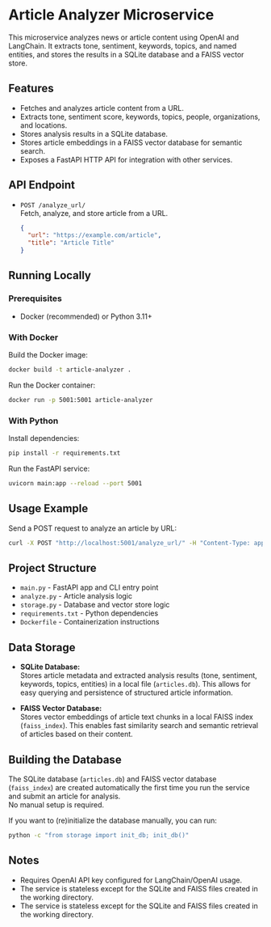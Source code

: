 # Article Analyzer Microservice

This microservice analyzes news or article content using OpenAI and LangChain. It extracts tone, sentiment, keywords, topics, and named entities, and stores the results in a SQLite database and a FAISS vector store.

## Features

- Fetches and analyzes article content from a URL.
- Extracts tone, sentiment score, keywords, topics, people, organizations, and locations.
- Stores analysis results in a SQLite database.
- Stores article embeddings in a FAISS vector database for semantic search.
- Exposes a FastAPI HTTP API for integration with other services.

## API Endpoint

- `POST /analyze_url/`  
  Fetch, analyze, and store article from a URL.
  ```json
  {
    "url": "https://example.com/article",
    "title": "Article Title"
  }
  ```

## Running Locally

### Prerequisites

- Docker (recommended) or Python 3.11+

### With Docker

Build the Docker image:
```sh
docker build -t article-analyzer .
```

Run the Docker container:
```sh
docker run -p 5001:5001 article-analyzer
```

### With Python

Install dependencies:
```sh
pip install -r requirements.txt
```

Run the FastAPI service:
```sh
uvicorn main:app --reload --port 5001
```

## Usage Example

Send a POST request to analyze an article by URL:

```sh
curl -X POST "http://localhost:5001/analyze_url/" -H "Content-Type: application/json" -d '{"url": "https://example.com/article", "title": "Example"}'
```

## Project Structure

- `main.py` - FastAPI app and CLI entry point
- `analyze.py` - Article analysis logic
- `storage.py` - Database and vector store logic
- `requirements.txt` - Python dependencies
- `Dockerfile` - Containerization instructions

## Data Storage

- **SQLite Database:**  
  Stores article metadata and extracted analysis results (tone, sentiment, keywords, topics, entities) in a local file (`articles.db`). This allows for easy querying and persistence of structured article information.

- **FAISS Vector Database:**  
  Stores vector embeddings of article text chunks in a local FAISS index (`faiss_index`). This enables fast similarity search and semantic retrieval of articles based on their content.

## Building the Database

The SQLite database (`articles.db`) and FAISS vector database (`faiss_index`) are created automatically the first time you run the service and submit an article for analysis.  
No manual setup is required.

If you want to (re)initialize the database manually, you can run:
```sh
python -c "from storage import init_db; init_db()"
```

## Notes

- Requires OpenAI API key configured for LangChain/OpenAI usage.
- The service is stateless except for the SQLite and FAISS files created in the working directory.
- The service is stateless except for the SQLite and FAISS files created in the working directory.
